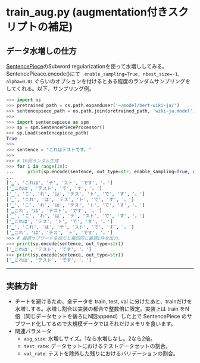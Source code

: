 # train_aug.py (augmentation付きスクリプトの補足)
## データ水増しの仕方
[SentencePiece](https://github.com/google/sentencepiece)のSubword regularizationを使って水増ししてみる。SentencePieace.encode()にて `` enable_sampling=True, nbest_size=-1, alpha=0.01`` ぐらいのオプションを付けるとある程度のランダムサンプリングをしてくれる。以下、サンプリング例。

```python
>>> import os
>>> pretrained_path = os.path.expanduser('~/model/bert-wiki-ja/')
>>> sentencepiece_path = os.path.join(pretrained_path, 'wiki-ja.model')
>>> 
>>> import sentencepiece as spm
>>> sp = spm.SentencePieceProcessor()
>>> sp.Load(sentencepiece_path)
True
>>> 
>>> sentence = "これはテストです。"
>>> 
>>> # 10回ランダム生成
>>> for i in range(10):
...     print(sp.encode(sentence, out_type=str, enable_sampling=True, nbest_size=-1, alpha=0.01))
... 
['▁', 'これは', 'テ', 'スト', 'です', '。']
['▁これは', 'テスト', 'で', 'す', '。']
['▁', 'こ', 'れ', 'は', 'テス', 'ト', 'で', 'す', '。']
['▁', 'これ', 'は', 'テス', 'ト', 'で', 'す', '。']
['▁', 'こ', 'れ', 'は', 'テス', 'ト', 'で', 'す', '。']
['▁これ', 'は', 'テスト', 'です', '。']
['▁', 'こ', 'れ', 'は', 'テ', 'スト', 'で', 'す', '。']
['▁これは', 'テス', 'ト', 'で', 'す', '。']
['▁', 'これ', 'は', 'テ', 'スト', 'で', 'す', '。']
['▁これ', 'は', 'テス', 'ト', 'です', '。']
>>> # 最適サブワード生成だと毎回同じ最適1件を出力。
>>> print(sp.encode(sentence, out_type=str))
['▁これは', 'テスト', 'です', '。']
>>> print(sp.encode(sentence, out_type=str))
['▁これは', 'テスト', 'です', '。']
```

<hr>

## 実装方針
- チートを避けるため、全データを train, test, val に分けたあと、trainだけを水増しする。水増し割合は実装の都合で整数倍に限定。実装上は train をN倍（同じデータセットを後ろにN回append）した上で SentencePiece のサブワード化してるので大規模データではそれだけメモリを食います。
- 関連パラメータ
    - ``aug_size``: 水増しサイズ。1なら水増しなし。2なら2倍。
    - ``test_rate``: データセットにおけるテストデータセットの割合。
    - ``val_rate``: テストを除外した残りにおけるバリデーションの割合。
